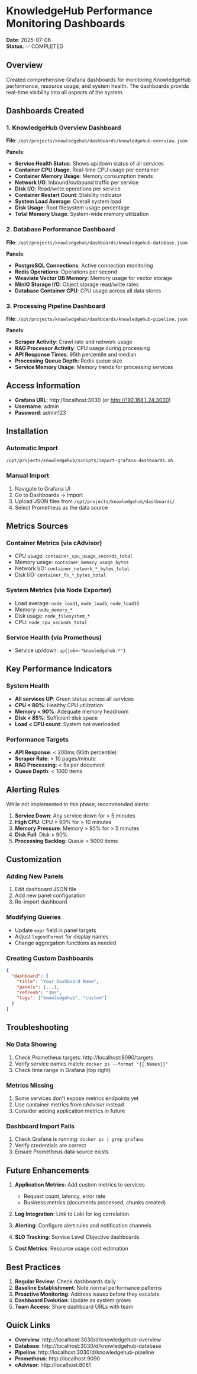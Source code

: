 # KnowledgeHub Performance Monitoring Dashboards

**Date**: 2025-07-06  
**Status**: ✅ COMPLETED

## Overview

Created comprehensive Grafana dashboards for monitoring KnowledgeHub performance, resource usage, and system health. The dashboards provide real-time visibility into all aspects of the system.

## Dashboards Created

### 1. KnowledgeHub Overview Dashboard
**File**: `/opt/projects/knowledgehub/dashboards/knowledgehub-overview.json`

**Panels**:
- **Service Health Status**: Shows up/down status of all services
- **Container CPU Usage**: Real-time CPU usage per container
- **Container Memory Usage**: Memory consumption trends
- **Network I/O**: Inbound/outbound traffic per service
- **Disk I/O**: Read/write operations per service
- **Container Restart Count**: Stability indicator
- **System Load Average**: Overall system load
- **Disk Usage**: Root filesystem usage percentage
- **Total Memory Usage**: System-wide memory utilization

### 2. Database Performance Dashboard
**File**: `/opt/projects/knowledgehub/dashboards/knowledgehub-database.json`

**Panels**:
- **PostgreSQL Connections**: Active connection monitoring
- **Redis Operations**: Operations per second
- **Weaviate Vector DB Memory**: Memory usage for vector storage
- **MinIO Storage I/O**: Object storage read/write rates
- **Database Container CPU**: CPU usage across all data stores

### 3. Processing Pipeline Dashboard
**File**: `/opt/projects/knowledgehub/dashboards/knowledgehub-pipeline.json`

**Panels**:
- **Scraper Activity**: Crawl rate and network usage
- **RAG Processor Activity**: CPU usage during processing
- **API Response Times**: 95th percentile and median
- **Processing Queue Depth**: Redis queue size
- **Service Memory Usage**: Memory trends for processing services

## Access Information

- **Grafana URL**: http://localhost:3030 (or http://192.168.1.24:3030)
- **Username**: admin
- **Password**: admin123

## Installation

### Automatic Import
```bash
/opt/projects/knowledgehub/scripts/import-grafana-dashboards.sh
```

### Manual Import
1. Navigate to Grafana UI
2. Go to Dashboards → Import
3. Upload JSON files from `/opt/projects/knowledgehub/dashboards/`
4. Select Prometheus as the data source

## Metrics Sources

### Container Metrics (via cAdvisor)
- CPU usage: `container_cpu_usage_seconds_total`
- Memory usage: `container_memory_usage_bytes`
- Network I/O: `container_network_*_bytes_total`
- Disk I/O: `container_fs_*_bytes_total`

### System Metrics (via Node Exporter)
- Load average: `node_load1`, `node_load5`, `node_load15`
- Memory: `node_memory_*`
- Disk usage: `node_filesystem_*`
- CPU: `node_cpu_seconds_total`

### Service Health (via Prometheus)
- Service up/down: `up{job=~"knowledgehub.*"}`

## Key Performance Indicators

### System Health
- **All services UP**: Green status across all services
- **CPU < 80%**: Healthy CPU utilization
- **Memory < 90%**: Adequate memory headroom
- **Disk < 85%**: Sufficient disk space
- **Load < CPU count**: System not overloaded

### Performance Targets
- **API Response**: < 200ms (95th percentile)
- **Scraper Rate**: > 10 pages/minute
- **RAG Processing**: < 5s per document
- **Queue Depth**: < 1000 items

## Alerting Rules

While not implemented in this phase, recommended alerts:

1. **Service Down**: Any service down for > 5 minutes
2. **High CPU**: CPU > 90% for > 10 minutes
3. **Memory Pressure**: Memory > 95% for > 5 minutes
4. **Disk Full**: Disk > 90%
5. **Processing Backlog**: Queue > 5000 items

## Customization

### Adding New Panels
1. Edit dashboard JSON file
2. Add new panel configuration
3. Re-import dashboard

### Modifying Queries
- Update `expr` field in panel targets
- Adjust `legendFormat` for display names
- Change aggregation functions as needed

### Creating Custom Dashboards
```json
{
  "dashboard": {
    "title": "Your Dashboard Name",
    "panels": [...],
    "refresh": "30s",
    "tags": ["knowledgehub", "custom"]
  }
}
```

## Troubleshooting

### No Data Showing
1. Check Prometheus targets: http://localhost:9090/targets
2. Verify service names match: `docker ps --format "{{.Names}}"`
3. Check time range in Grafana (top right)

### Metrics Missing
1. Some services don't expose metrics endpoints yet
2. Use container metrics from cAdvisor instead
3. Consider adding application metrics in future

### Dashboard Import Fails
1. Check Grafana is running: `docker ps | grep grafana`
2. Verify credentials are correct
3. Ensure Prometheus data source exists

## Future Enhancements

1. **Application Metrics**: Add custom metrics to services
   - Request count, latency, error rate
   - Business metrics (documents processed, chunks created)
   
2. **Log Integration**: Link to Loki for log correlation

3. **Alerting**: Configure alert rules and notification channels

4. **SLO Tracking**: Service Level Objective dashboards

5. **Cost Metrics**: Resource usage cost estimation

## Best Practices

1. **Regular Review**: Check dashboards daily
2. **Baseline Establishment**: Note normal performance patterns
3. **Proactive Monitoring**: Address issues before they escalate
4. **Dashboard Evolution**: Update as system grows
5. **Team Access**: Share dashboard URLs with team

## Quick Links

- **Overview**: http://localhost:3030/d/knowledgehub-overview
- **Database**: http://localhost:3030/d/knowledgehub-database  
- **Pipeline**: http://localhost:3030/d/knowledgehub-pipeline
- **Prometheus**: http://localhost:9090
- **cAdvisor**: http://localhost:8081